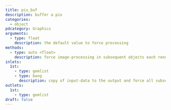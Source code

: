```yaml
---
title: pix_buf
description: buffer a pix
categories:
  - object
pdcategory: Graphics
arguments:
  - type: float
    description: the default value to force processing
methods:
  - type: auto <float>
    description: force image-processing in subsequent objects each render-cycle
inlets:
  1st:
    - type: gemlist
    - type: bang
      description: copy of input-data to the output and force all subsequent [pix_]-objects to process
outlets:
  1st:
    - type: gemlist
draft: false
---
```

